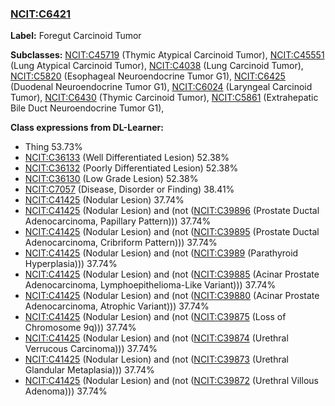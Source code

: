 
### [NCIT:C6421](http://purl.obolibrary.org/obo/NCIT_C6421)
**Label:** Foregut Carcinoid Tumor

**Subclasses:** [NCIT:C45719](http://purl.obolibrary.org/obo/NCIT_C45719) (Thymic Atypical Carcinoid Tumor), [NCIT:C45551](http://purl.obolibrary.org/obo/NCIT_C45551) (Lung Atypical Carcinoid Tumor), [NCIT:C4038](http://purl.obolibrary.org/obo/NCIT_C4038) (Lung Carcinoid Tumor), [NCIT:C5820](http://purl.obolibrary.org/obo/NCIT_C5820) (Esophageal Neuroendocrine Tumor G1), [NCIT:C6425](http://purl.obolibrary.org/obo/NCIT_C6425) (Duodenal Neuroendocrine Tumor G1), [NCIT:C6024](http://purl.obolibrary.org/obo/NCIT_C6024) (Laryngeal Carcinoid Tumor), [NCIT:C6430](http://purl.obolibrary.org/obo/NCIT_C6430) (Thymic Carcinoid Tumor), [NCIT:C5861](http://purl.obolibrary.org/obo/NCIT_C5861) (Extrahepatic Bile Duct Neuroendocrine Tumor G1), 

**Class expressions from DL-Learner:**

- Thing 53.73%
- [NCIT:C36133](http://purl.obolibrary.org/obo/NCIT_C36133) (Well Differentiated Lesion) 52.38%
- [NCIT:C36132](http://purl.obolibrary.org/obo/NCIT_C36132) (Poorly Differentiated Lesion) 52.38%
- [NCIT:C36130](http://purl.obolibrary.org/obo/NCIT_C36130) (Low Grade Lesion) 52.38%
- [NCIT:C7057](http://purl.obolibrary.org/obo/NCIT_C7057) (Disease, Disorder or Finding) 38.41%
- [NCIT:C41425](http://purl.obolibrary.org/obo/NCIT_C41425) (Nodular Lesion) 37.74%
- [NCIT:C41425](http://purl.obolibrary.org/obo/NCIT_C41425) (Nodular Lesion) and (not ([NCIT:C39896](http://purl.obolibrary.org/obo/NCIT_C39896) (Prostate Ductal Adenocarcinoma, Papillary Pattern))) 37.74%
- [NCIT:C41425](http://purl.obolibrary.org/obo/NCIT_C41425) (Nodular Lesion) and (not ([NCIT:C39895](http://purl.obolibrary.org/obo/NCIT_C39895) (Prostate Ductal Adenocarcinoma, Cribriform Pattern))) 37.74%
- [NCIT:C41425](http://purl.obolibrary.org/obo/NCIT_C41425) (Nodular Lesion) and (not ([NCIT:C3989](http://purl.obolibrary.org/obo/NCIT_C3989) (Parathyroid Hyperplasia))) 37.74%
- [NCIT:C41425](http://purl.obolibrary.org/obo/NCIT_C41425) (Nodular Lesion) and (not ([NCIT:C39885](http://purl.obolibrary.org/obo/NCIT_C39885) (Acinar Prostate Adenocarcinoma, Lymphoepithelioma-Like Variant))) 37.74%
- [NCIT:C41425](http://purl.obolibrary.org/obo/NCIT_C41425) (Nodular Lesion) and (not ([NCIT:C39880](http://purl.obolibrary.org/obo/NCIT_C39880) (Acinar Prostate Adenocarcinoma, Atrophic Variant))) 37.74%
- [NCIT:C41425](http://purl.obolibrary.org/obo/NCIT_C41425) (Nodular Lesion) and (not ([NCIT:C39875](http://purl.obolibrary.org/obo/NCIT_C39875) (Loss of Chromosome 9q))) 37.74%
- [NCIT:C41425](http://purl.obolibrary.org/obo/NCIT_C41425) (Nodular Lesion) and (not ([NCIT:C39874](http://purl.obolibrary.org/obo/NCIT_C39874) (Urethral Verrucous Carcinoma))) 37.74%
- [NCIT:C41425](http://purl.obolibrary.org/obo/NCIT_C41425) (Nodular Lesion) and (not ([NCIT:C39873](http://purl.obolibrary.org/obo/NCIT_C39873) (Urethral Glandular Metaplasia))) 37.74%
- [NCIT:C41425](http://purl.obolibrary.org/obo/NCIT_C41425) (Nodular Lesion) and (not ([NCIT:C39872](http://purl.obolibrary.org/obo/NCIT_C39872) (Urethral Villous Adenoma))) 37.74%



